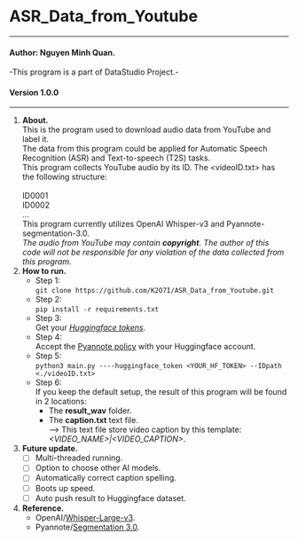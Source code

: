 # ASR_Data_from_Youtube
***
#### Author: Nguyen Minh Quan.
-This program is a part of DataStudio Project.-
#### Version 1.0.0
---
1. **About.**\
   This is the program used to download audio data from YouTube and label it.\
   The data from this program could be applied for Automatic Speech Recognition (ASR) and Text-to-speech (T2S) tasks.\
   This program collects YouTube audio by its ID. The <videoID.txt> has the following structure:\
     <br>
     ID0001<br>
     ID0002<br>
     ...<br>
   This program currently utilizes OpenAI Whisper-v3 and Pyannote-segmentation-3.0.\
   *The audio from YouTube may contain **copyright**. The author of this code will not be responsible for any violation of the data collected from this program.*
3. **How to run.**
   - Step 1:\
   `git clone https://github.com/K2O7I/ASR_Data_from_Youtube.git`
   - Step 2:\
   `pip install -r requirements.txt`  
   - Step 3:\
    Get your *[Huggingface tokens](https://huggingface.co/settings/tokens)*.
   - Step 4:\
    Accept the [Pyannote policy](https://huggingface.co/pyannote/segmentation-3.0) with your Huggingface account.
   - Step 5:\
    `python3 main.py ----huggingface_token <YOUR_HF_TOKEN> --IDpath <./videoID.txt>`
   - Step 6:\
     If you keep the default setup, the result of this program will be found in 2 locations:
     * The **result_wav** folder.
     * The **caption.txt** text file. <br>--> This text file store video caption by this template: *<VIDEO_NAME>|<VIDEO_CAPTION>*.
4. **Future update.**
    - [ ] Multi-threaded running.
    - [ ] Option to choose other AI models.
    - [ ] Automatically correct caption spelling.
    - [ ] Boots up speed.
    - [ ] Auto push result to Huggingface dataset.
5. **Reference.**
   * OpenAI/[Whisper-Large-v3](https://huggingface.co/openai/whisper-large-v3).
   * Pyannote/[Segmentation 3.0](https://huggingface.co/pyannote/segmentation-3.0).
